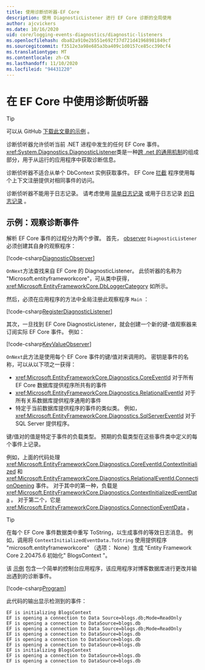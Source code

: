```yaml
---
title: 使用诊断侦听器-EF Core
description: 使用 DiagnosticListener 进行 EF Core 诊断的全局使用
author: ajcvickers
ms.date: 10/16/2020
uid: core/logging-events-diagnostics/diagnostic-listeners
ms.openlocfilehash: dba82a910e2b551e692f37d721d41968981849cf
ms.sourcegitcommit: f3512e3a98e685a3ba409c1d0157ce85cc390cf4
ms.translationtype: MT
ms.contentlocale: zh-CN
ms.lasthandoff: 11/10/2020
ms.locfileid: "94431220"
---
```

# <a name="using-diagnostic-listeners-in-ef-core"></a>在 EF Core 中使用诊断侦听器

> [!TIP]  
> 可以从 GitHub [下载此文章的示例](https://github.com/dotnet/EntityFramework.Docs/tree/master/samples/core/Miscellaneous/DiagnosticListeners) 。

诊断侦听器允许侦听当前 .NET 进程中发生的任何 EF Core 事件。 <xref:System.Diagnostics.DiagnosticListener>类是一种[跨 .net 的通用机制](https://github.com/dotnet/runtime/blob/master/src/libraries/System.Diagnostics.DiagnosticSource/src/DiagnosticSourceUsersGuide.md)的组成部分，用于从运行的应用程序中获取诊断信息。

诊断侦听器不适合从单个 DbContext 实例获取事件。 EF Core [拦截](xref:core/logging-events-diagnostics/interceptors) 程序使用每个上下文注册提供对相同事件的访问。

诊断侦听器不能用于日志记录。 请考虑使用 [简单日志记录](xref:core/logging-events-diagnostics/simple-logging) 或用于日志记录 [的日志记录](xref:core/logging-events-diagnostics/extensions-logging) 。

## <a name="example-observing-diagnostic-events"></a>示例：观察诊断事件

解析 EF Core 事件的过程分为两个步骤。 首先， [observer](/dotnet/standard/events/observer-design-pattern) `DiagnosticListener` 必须创建其自身的观察程序：

<!--
public class DiagnosticObserver : IObserver<DiagnosticListener>
{
    public void OnCompleted() 
        => throw new NotImplementedException();
    
    public void OnError(Exception error) 
        => throw new NotImplementedException();

    public void OnNext(DiagnosticListener value)
    {
        if (value.Name == DbLoggerCategory.Name) // "Microsoft.EntityFrameworkCore"
        {
            value.Subscribe(new KeyValueObserver());
        }
    }
}
-->
[!code-csharp[DiagnosticObserver](../../../samples/core/Miscellaneous/DiagnosticListeners/Program.cs?name=DiagnosticObserver)]

`OnNext`方法查找来自 EF Core 的 DiagnosticListener。 此侦听器的名称为 "Microsoft.entityframeworkcore"，可从类中获得， <xref:Microsoft.EntityFrameworkCore.DbLoggerCategory> 如所示。

然后，必须在应用程序的方法中全局注册此观察程序 `Main` ：

<!--
        DiagnosticListener.AllListeners.Subscribe(new DiagnosticObserver());
-->
[!code-csharp[RegisterDiagnosticListener](../../../samples/core/Miscellaneous/DiagnosticListeners/Program.cs?name=RegisterDiagnosticListener)]

其次，一旦找到 EF Core DiagnosticListener，就会创建一个新的键-值观察器来订阅实际 EF Core 事件。 例如：

<!--
public class KeyValueObserver : IObserver<KeyValuePair<string, object>>
{
    public void OnCompleted() 
        => throw new NotImplementedException();
    
    public void OnError(Exception error) 
        => throw new NotImplementedException();

    public void OnNext(KeyValuePair<string, object> value)
    {
        if (value.Key == CoreEventId.ContextInitialized.Name)
        {
            var payload = (ContextInitializedEventData)value.Value;
            Console.WriteLine($"EF is initializing {payload.Context.GetType().Name} ");
        }

        if (value.Key == RelationalEventId.ConnectionOpening.Name)
        {
            var payload = (ConnectionEventData)value.Value;
            Console.WriteLine($"EF is opening a connection to {payload.Connection.ConnectionString} ");
        }
    }
}
-->
[!code-csharp[KeyValueObserver](../../../samples/core/Miscellaneous/DiagnosticListeners/Program.cs?name=KeyValueObserver)]

`OnNext`此方法是使用每个 EF Core 事件的键/值对来调用的。 密钥是事件的名称，可以从以下项之一获得：

* <xref:Microsoft.EntityFrameworkCore.Diagnostics.CoreEventId> 对于所有 EF Core 数据库提供程序所共有的事件
* <xref:Microsoft.EntityFrameworkCore.Diagnostics.RelationalEventId> 对于所有关系数据库提供程序通用的事件
* 特定于当前数据库提供程序的事件的类似类。 例如， <xref:Microsoft.EntityFrameworkCore.Diagnostics.SqlServerEventId> 对于 SQL Server 提供程序。

键/值对的值是特定于事件的负载类型。 预期的负载类型在这些事件类中定义的每个事件上记录。

例如，上面的代码处理 <xref:Microsoft.EntityFrameworkCore.Diagnostics.CoreEventId.ContextInitialized> 和 <xref:Microsoft.EntityFrameworkCore.Diagnostics.RelationalEventId.ConnectionOpening> 事件。 对于其中的第一种，负载是 <xref:Microsoft.EntityFrameworkCore.Diagnostics.ContextInitializedEventData> 。 对于第二个，它是 <xref:Microsoft.EntityFrameworkCore.Diagnostics.ConnectionEventData> 。

> [!TIP]
> 在每个 EF Core 事件数据类中重写 ToString，以生成事件的等效日志消息。 例如，调用将 `ContextInitializedEventData.ToString` 使用提供程序 "microsoft.entityframeworkcore" （选项： None）生成 "Entity Framework Core 2.20475.6 初始化" BlogsContext "。

该 [示例](https://github.com/dotnet/EntityFramework.Docs/tree/master/samples/core/Miscellaneous/DiagnosticListeners) 包含一个简单的控制台应用程序，该应用程序对博客数据库进行更改并输出遇到的诊断事件。

<!--
    public static void Main()
    {
        #region RegisterDiagnosticListener
        DiagnosticListener.AllListeners.Subscribe(new DiagnosticObserver());
        #endregion
        
        using (var context = new BlogsContext())
        {
            context.Database.EnsureDeleted();
            context.Database.EnsureCreated();
            
            context.Add(
                new Blog
                {
                    Name = "EF Blog",
                    Posts =
                    {
                        new Post { Title = "EF Core 3.1!" },
                        new Post { Title = "EF Core 5.0!" }
                    }
                });

            context.SaveChanges();
        }

        using (var context = new BlogsContext())
        {
            var blog = context.Blogs.Include(e => e.Posts).Single();

            blog.Name = "EF Core Blog";
            context.Remove(blog.Posts.First());
            blog.Posts.Add(new Post { Title = "EF Core 6.0!" });

            context.SaveChanges();
        }
        #endregion
    }
-->
[!code-csharp[Program](../../../samples/core/Miscellaneous/DiagnosticListeners/Program.cs?name=Program)]

此代码的输出显示检测到的事件：

```output
EF is initializing BlogsContext
EF is opening a connection to Data Source=blogs.db;Mode=ReadOnly
EF is opening a connection to DataSource=blogs.db
EF is opening a connection to Data Source=blogs.db;Mode=ReadOnly
EF is opening a connection to DataSource=blogs.db
EF is opening a connection to DataSource=blogs.db
EF is opening a connection to DataSource=blogs.db
EF is initializing BlogsContext
EF is opening a connection to DataSource=blogs.db
EF is opening a connection to DataSource=blogs.db
```
